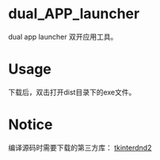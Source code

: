# dual_APP_launcher
dual app launcher 双开应用工具。

# Usage
下载后，双击打开dist目录下的exe文件。

# Notice
编译源码时需要下载的第三方库：
[tkinterdnd2](https://github.com/pmgagne/tkinterdnd2) 
